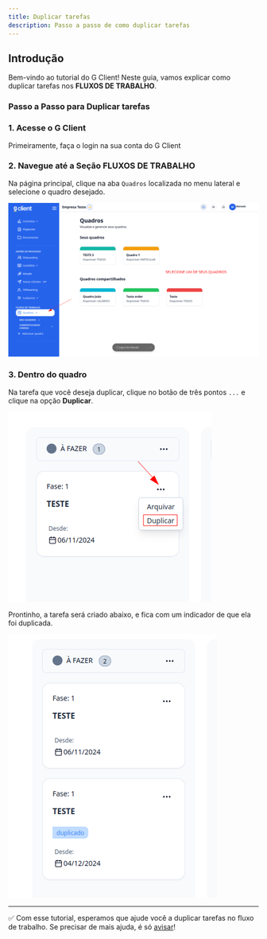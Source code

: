 ```yaml
---
title: Duplicar tarefas
description: Passo a passo de como duplicar tarefas
---
```


## Introdução

Bem-vindo ao tutorial do G Client! Neste guia, vamos explicar como duplicar tarefas nos **FLUXOS DE TRABALHO**.

### Passo a Passo para Duplicar tarefas

### 1. Acesse o G Client

Primeiramente, faça o login na sua conta do G Client

### 2. Navegue até a Seção FLUXOS DE TRABALHO

Na página principal, clique na aba `Quadros` localizada no menu lateral e selecione o quadro desejado.

![exemplo descrito acima](./img/custom-checklist/example-01.png)

### 3. Dentro do quadro

Na tarefa que você deseja duplicar, clique no botão de três pontos `...` e clique na opção **Duplicar**.

![exemplo descrito acima](./img/duplicate-task/example-01.png)

Prontinho, a tarefa será criado abaixo, e fica com um indicador de que ela foi duplicada.

![exemplo descrito acima](./img/duplicate-task/example-02.png)

---

✅ Com esse tutorial, esperamos que ajude você a duplicar tarefas no fluxo de trabalho. Se precisar de mais ajuda, é só [avisar](https://api.whatsapp.com/send?phone=5544997046569&text=Preciso%20de%20ajuda%20sobre%20um%20tutorial)!
